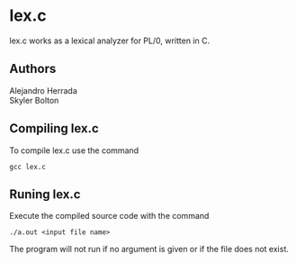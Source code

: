 # lex.c

lex.c works as a lexical analyzer for PL/0, written in C.

## Authors

Alejandro Herrada    
Skyler Bolton

## Compiling lex.c

To compile lex.c use the command
```
gcc lex.c
```

## Runing lex.c

Execute the compiled source code with the command 
```
./a.out <input file name>
```
The program will not run if no argument is given or if the file does not exist.
